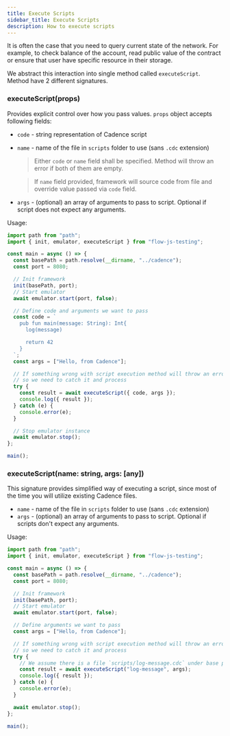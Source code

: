 ```yaml
---
title: Execute Scripts
sidebar_title: Execute Scripts
description: How to execute scripts
---
```


It is often the case that you need to query current state of the network. For example, to check balance of the
account, read public value of the contract or ensure that user have specific resource in their storage.

We abstract this interaction into single method called `executeScript`. Method have 2 different signatures.

### executeScript(props)

Provides explicit control over how you pass values.
`props` object accepts following fields:

- `code` - string representation of Cadence script
- `name` - name of the file in `scripts` folder to use (sans `.cdc` extension)

  > Either `code` or `name` field shall be specified. Method will throw an error if both of them are empty.
  
  > If `name` field provided, framework will source code from file and override value passed via `code` field.

- `args` - (optional) an array of arguments to pass to script. Optional if script does not expect any arguments.

Usage:

```javascript
import path from "path";
import { init, emulator, executeScript } from "flow-js-testing";

const main = async () => {
  const basePath = path.resolve(__dirname, "../cadence");
  const port = 8080;

  // Init framework
  init(basePath, port);
  // Start emulator
  await emulator.start(port, false);

  // Define code and arguments we want to pass
  const code = `
    pub fun main(message: String): Int{
      log(message)

      return 42
    }
  `;
  const args = ["Hello, from Cadence"];

  // If something wrong with script execution method will throw an error,
  // so we need to catch it and process
  try {
    const result = await executeScript({ code, args });
    console.log({ result });
  } catch (e) {
    console.error(e);
  }

  // Stop emulator instance
  await emulator.stop();
};

main();
```

### executeScript(name: string, args: [any])

This signature provides simplified way of executing a script, since most of the time you will utilize existing
Cadence files.

- `name` - name of the file in `scripts` folder to use (sans `.cdc` extension)
- `args` - (optional) an array of arguments to pass to script. Optional if scripts don't expect any arguments.

Usage:

```javascript
import path from "path";
import { init, emulator, executeScript } from "flow-js-testing";

const main = async () => {
  const basePath = path.resolve(__dirname, "../cadence");
  const port = 8080;

  // Init framework
  init(basePath, port);
  // Start emulator
  await emulator.start(port, false);

  // Define arguments we want to pass
  const args = ["Hello, from Cadence"];

  // If something wrong with script execution method will throw an error,
  // so we need to catch it and process
  try {
    // We assume there is a file `scripts/log-message.cdc` under base path
    const result = await executeScript("log-message", args);
    console.log({ result });
  } catch (e) {
    console.error(e);
  }

  await emulator.stop();
};

main();
```
